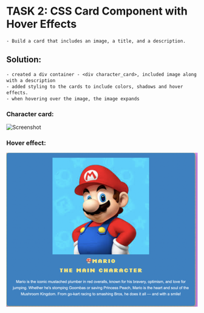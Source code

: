 # TASK 2: CSS Card Component with Hover Effects

    - Build a card that includes an image, a title, and a description.

## Solution:

    - created a div container - <div character_card>, included image along with a description
    - added styling to the cards to include colors, shadows and hover effects.
    - when hovering over the image, the image expands

### Character card:

![Screenshot](task2_output/task2_cards.png)

### Hover effect:

![Screenshot](task2_output/task2_hovereffect.png)
